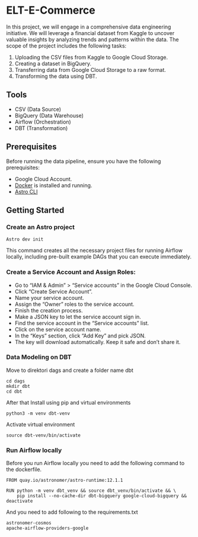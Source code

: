# ELT-E-Commerce
In this project, we will engage in a comprehensive data engineering initiative. We will leverage a financial dataset from Kaggle to uncover valuable insights by analyzing trends and patterns within the data. The scope of the project includes the following tasks:

1. Uploading the CSV files from Kaggle to Google Cloud Storage.
2. Creating a dataset in BigQuery.
3. Transferring data from Google Cloud Storage to a raw format.
4. Transforming the data using DBT.

## Tools
* CSV (Data Source)
* BigQuery (Data Warehouse)
* Airflow (Orchestration)
* DBT (Transformation)

## Prerequisites
Before running the data pipeline, ensure you have the following prerequisites:

* Google Cloud Account.
* [Docker](https://www.docker.com/) is installed and running.
* [Astro CLI](https://www.astronomer.io/docs/astro/cli/overview)

## Getting Started

### Create an Astro project
```
Astro dev init
```

This command creates all the necessary project files for running Airflow locally, including pre-built example DAGs that you can execute immediately.

###  Create a Service Account and Assign Roles:
* Go to “IAM & Admin” > “Service accounts” in the Google Cloud Console.
* Click “Create Service Account”.
* Name your service account.
* Assign the “Owner” roles to the service account.
* Finish the creation process.
* Make a JSON key to let the service account sign in.
* Find the service account in the “Service accounts” list.
* Click on the service account name.
* In the “Keys” section, click “Add Key” and pick JSON.
* The key will download automatically. Keep it safe and don’t share it.

### Data Modeling on DBT
Move to direktori dags and create a folder name dbt
```
cd dags
mkdir dbt
cd dbt
```
After that Install using pip and virtual environments 
```
python3 -m venv dbt-venv   
```
Activate virtual environment
```
source dbt-venv/bin/activate
```




### Run Airflow locally
Before you run Airflow locally you need to add the following command to the dockerfile.
```
FROM quay.io/astronomer/astro-runtime:12.1.1

RUN python -m venv dbt_venv && source dbt_venv/bin/activate && \
    pip install --no-cache-dir dbt-bigquery google-cloud-bigquery && deactivate
```

And you need to add following to the requirements.txt
```
astronomer-cosmos
apache-airflow-providers-google
```


  
